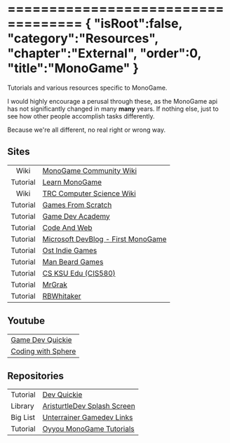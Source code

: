 ===================================
{
    "isRoot":false,
    "category":"Resources",
    "chapter":"External",
    "order":0,
    "title":"MonoGame"
}
===================================

Tutorials and various resources specific to MonoGame.

I would highly encourage a perusal through these, as the MonoGame api has not significantly changed in
many **many** years. If nothing else, just to see how other people accomplish tasks differently.

Because we're all different, no real right or wrong way.

## Sites


|          |                                                                                                                                   |
|:--------:|-----------------------------------------------------------------------------------------------------------------------------------|
|   Wiki   | [MonoGame Community Wiki](https://monogamecommunity.wiki/doku.php?id=start)                                                       |
| Tutorial | [Learn MonoGame](https://learn-monogame.github.io/)                                                                               |
|   Wiki   | [TRC Computer Science Wiki](https://www.trccompsci.online/mediawiki/index.php/MonoGame_Tutorials)                                 |
| Tutorial | [Games From Scratch](https://gamefromscratch.com/monogame-tutorial-series/)                                                       |
| Tutorial | [Game Dev Academy](https://gamedevacademy.org/how-to-code-games-in-monogame/)                                                     |
| Tutorial | [Code And Web](https://www.codeandweb.com/texturepacker/tutorials/how-to-create-sprite-sheets-and-animations-with-monogame)       |
| Tutorial | [Microsoft DevBlog - First MonoGame](https://devblogs.microsoft.com/xamarin/build-your-first-game-with-monogame-getting-started/) |
| Tutorial | [Ost Indie Games](https://ostindiegames.wordpress.com/2015/02/17/basic-monogame-tutorial/)                                        |
| Tutorial | [Man Beard Games](https://manbeardgames.github.io/docs/tutorials/monogame-3-8/scenes/testing-our-setup)                           |
| Tutorial | [CS KSU Edu (CIS580)]( https://textbooks.cs.ksu.edu/cis580/00-forward/index.html)                                                 |
| Tutorial | [MrGrak](https://rawgit.com/MrGrak/Monogame-Getting-Started/master/index.html)                                                    |
| Tutorial | [RBWhitaker](http://rbwhitaker.wikidot.com/)                                                                                      |

## Youtube

|                                                                    |
|--------------------------------------------------------------------|
| [Game Dev Quickie](https://www.youtube.com/@GameDevQuickie/videos) |
| [Coding with Sphere](https://www.youtube.com/@codingwithsphere)    |


## Repositories

|          |                                                                                            |
|----------|--------------------------------------------------------------------------------------------|
| Tutorial | [Dev Quickie](https://github.com/LubiiiCZ/DevQuickie/)                                     |
| Library  | [AristurtleDev Splash Screen](https://github.com/AristurtleDev/MadeWithMonoGame)           |
| Big List | [Unterrainer Gamedev Links](https://github.com/UnterrainerInformatik/GameDevelopmentLinks) |
| Tutorial | [Oyyou MonoGame Tutorials](https://github.com/Oyyou/MonoGame_Tutorials)                    |

